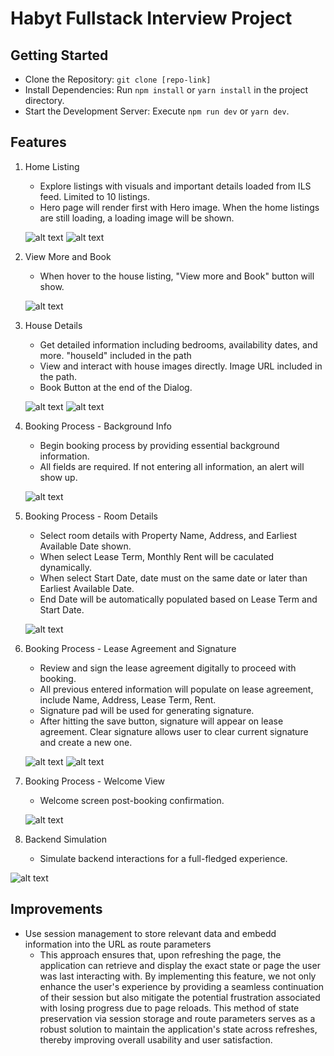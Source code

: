 # Habyt Fullstack Interview Project


## Getting Started
- Clone the Repository: `git clone [repo-link]`
- Install Dependencies: Run `npm install` or `yarn install` in the project directory.
- Start the Development Server: Execute `npm run dev` or `yarn dev`.


## Features

1. Home Listing

	- Explore listings with visuals and important details loaded from ILS feed. Limited to 10 listings.
	- Hero page will render first with Hero image. When the home listings are still loading, a loading image will be shown. 

	![alt text](https://github.com/yenshouhuang/fullstack-interview/blob/main/public/Readme/home_listing.png?raw=true)
	![alt text](https://github.com/yenshouhuang/fullstack-interview/blob/main/public/Readme/home_listing_loading.png?raw=true)

2. View More and Book
	
	- When hover to the house listing, "View more and Book" button will show.  

	![alt text](https://github.com/yenshouhuang/fullstack-interview/blob/main/public/Readme/view_more.png?raw=true)

3. House Details

	
	- Get detailed information including bedrooms, availability dates, and more. "houseId" included in the path
	- View and interact with house images directly. Image URL included in the path.
	- Book Button at the end of the Dialog.


	![alt text](https://github.com/yenshouhuang/fullstack-interview/blob/main/public/Readme/house_details.png?raw=true)
	![alt text](https://github.com/yenshouhuang/fullstack-interview/blob/main/public/Readme/house_image.png?raw=true)

4. Booking Process - Background Info

	- Begin booking process by providing essential background information.
	- All fields are required. If not entering all information, an alert will show up. 

	![alt text](https://github.com/yenshouhuang/fullstack-interview/blob/main/public/Readme/booking_process.png?raw=true)

5. Booking Process - Room Details

	- Select room details with Property Name, Address, and Earliest Available Date shown.
	- When select Lease Term, Monthly Rent will be caculated dynamically.
	- When select Start Date, date must on the same date or later than Earliest Available Date.
	- End Date will be automatically populated based on Lease Term and Start Date.

	![alt text](https://github.com/yenshouhuang/fullstack-interview/blob/main/public/Readme/room_details.png?raw=true)

6. Booking Process - Lease Agreement and Signature

	- Review and sign the lease agreement digitally to proceed with booking.
	- All previous entered information will populate on lease agreement, include Name, Address, Lease Term, Rent. 
	- Signature pad will be used for generating signature. 
	- After hitting the save button, signature will appear on lease agreement. Clear signature allows user to clear current signature and create a new one. 
	
	![alt text](https://github.com/yenshouhuang/fullstack-interview/blob/main/public/Readme/lease_agreement.png?raw=true)
	![alt text](https://github.com/yenshouhuang/fullstack-interview/blob/main/public/Readme/signature.png?raw=true)

7. Booking Process - Welcome View

	- Welcome screen post-booking confirmation.

	![alt text](https://github.com/yenshouhuang/fullstack-interview/blob/main/public/Readme/welcome_view.png?raw=true)
	
8. Backend Simulation 

	- Simulate backend interactions for a full-fledged experience.

![alt text](https://github.com/yenshouhuang/fullstack-interview/blob/main/public/Readme/backend_simulation.png?raw=true)




## Improvements

- Use session management to store relevant data and embedd information into the URL as route parameters
	- This approach ensures that, upon refreshing the page, the application can retrieve and display the exact state or page the user was last interacting with. By implementing this feature, we not only enhance the user's experience by providing a seamless continuation of their session but also mitigate the potential frustration associated with losing progress due to page reloads. This method of state preservation via session storage and route parameters serves as a robust solution to maintain the application's state across refreshes, thereby improving overall usability and user satisfaction.




